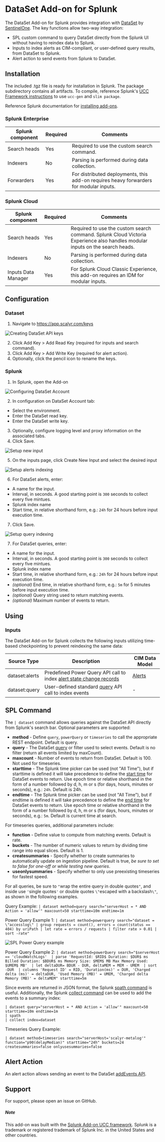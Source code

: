 #  DataSet Add-on for Splunk
The DataSet Add-on for Splunk provides integration with [DataSet](https://www.dataset.com) by [SentinelOne](https://sentinelone.com). The key functions allow two-way integration:
- SPL custom command to query DataSet directly from the Splunk UI without having to reindex data to Splunk.
- Inputs to index alerts as CIM-compliant, or user-defined query results, from DataSet to Splunk.
- Alert action to send events from Splunk to DataSet.

## Installation
The included .tgz file is ready for installation in Splunk. The package subdirectory contains all artifacts. To compile, reference Splunk's [UCC Framework instructions](https://splunk.github.io/addonfactory-ucc-generator/how_to_use/) to use `ucc-gen` and `slim package`.

Reference Splunk documentation for [installing add-ons](https://docs.splunk.com/Documentation/AddOns/released/Overview/Installingadd-ons).

### Splunk Enterprise
| Splunk component | Required | Comments |
| ------ | ------ | ------ |
| Search heads | Yes | Required to use the custom search command. |
| Indexers | No | Parsing is performed during data collection. | 
| Forwarders | Yes | For distributed deployments, this add-on requires heavy forwarders for modular inputs. |

### Splunk Cloud
| Splunk component | Required | Comments |
| ------ | ------ | ------ |
| Search heads | Yes | Required to use the custom search command. Splunk Cloud Victoria Experience also handles modular inputs on the search heads. |
| Indexers | No | Parsing is performed during data collection. | 
| Inputs Data Manager | Yes | For Splunk Cloud Classic Experience, this add-on requires an IDM for modular inputs. |

## Configuration
### Dataset
1. Navigate to https://app.scalyr.com/keys

![Creating DataSet API keys](README_images/dataset_key.png)

2. Click Add Key > Add Read Key (required for inputs and search command).
3. Click Add Key > Add Write Key (required for alert action).
4. Optionally, click the pencil icon to rename the keys.

### Splunk
1. In Splunk, open the Add-on

![Configuring DataSet Account](README_images/setup_account.png)

2. In configuration on DataSet Account tab:
- Select the environment.
- Enter the DataSet read key.
- Enter the DataSet write key.

3. Optionally, configure logging level and proxy information on the associated tabs.
4. Click Save.

![Setup new input](README_images/setup_new_input.png)

5. On the inputs page, click Create New Input and select the desired input

![Setup alerts indexing](README_images/setup_alerts.png)

6. For DataSet alerts, enter:
- A name for the input.
- Interval, in seconds. A good starting point is `300` seconds to collect every five mintues.
- Splunk index name
- Start time, in relative shorthand form, e.g.: `24h` for 24 hours before input execution time.
7. Click Save.

![Setup query indexing](README_images/setup_query.png)

7. For DataSet queries, enter:
- A name for the input.
- Interval, in seconds. A good starting point is `300` seconds to collect every five mintues.
- Splunk index name
- Start time, in relative shorthand form, e.g.: `24h` for 24 hours before input execution time.
- *(optional)* End time, in relative shorthand form, e.g.: `5m` for 5 minutes before input execution time.
- *(optional)* Query string used to return matching events.
- *(optional)* Maximum number of events to return.

## Using

### Inputs
The DataSet Add-on for Splunk collects the following inputs utilizing time-based checkpointing to prevent reindexing the same data:

| Source Type | Description | CIM Data Model |
| ------ | ------ | ------ |
| dataset:alerts | Predefined Power Query API call to index [alert state change records](https://app.scalyr.com/help/alerts#logging)  | [Alerts](https://docs.splunk.com/Documentation/CIM/latest/User/Alerts) |
| dataset:query | User-defined standard [query](https://app.scalyr.com/help/api#query) API call to index events | - |

## SPL Command
The `| dataset` command allows queries against the DataSet API directly from Splunk's search bar. Optional parameters are supported:

- **method** - Define `query`, `powerQuery` or `timeseries` to call the appropriate REST endpoint. Default is query.
- **query** - The DataSet [query](https://app.scalyr.com/help/query-language) or filter used to select events. Default is no filter (return all events limited by maxCount).
- **maxcount** - Number of events to return from DataSet. Default is 100. Not used for timeseries.
- **starttime** - The Splunk time picker can be used (not "All Time"), but if starttime is defined it will take precedence to define the [start time](https://app.scalyr.com/help/time-reference) for DataSet events to return. Use epoch time or relative shorthand in the form of a number followed by d, h, m or s (for days, hours, minutes or seconds), e.g.: `24h`. Default is 24h.
- **endtime** - The Splunk time picker can be used (not "All Time"), but if endtime is defined it will take precedence to define the [end time](https://app.scalyr.com/help/time-reference) for DataSet events to return. Use epoch time or relative shorthand in the form of a number followed by d, h, m or s (for days, hours, minutes or seconds), e.g.: `5m`. Default is current time at search.

For timeseries queries, additional parameters include:
- **function** - Define value to compute from matching events. Default is rate.
- **buckets** - The number of numeric values to return by dividing time range into equal slices. Default is 1.
- **createsummaries** - Specify whether to create summaries to automatically update on ingestion pipeline. Default is true, *be sure to set to false for one-off or while testing new queries*.
- **useonlysummaries** - Specify whether to only use preexisting timeseries for fastest speed.

For all queries, be sure to `"`wrap the entire query in double quotes`"`, and inside use `'`single quotes`'` or double quotes `\"`escaped with a backslash`\"`, as shown in the following examples.

Query Example:
`| dataset method=query search="serverHost = * AND Action = 'allow'" maxcount=50 starttime=10m endtime=1m`

Power Query Example 1: `| dataset method=powerquery search="dataset = \"accesslog\"
| group requests = count(), errors = count(status == 404) by uriPath
| let rate = errors / requests
| filter rate > 0.01
| sort -rate"`

![SPL Power Query example](README_images/spl_powerquery.png)

Power Query Example 2: `| dataset method=powerQuery search="$serverHost == 'cloudWatchLogs' 
| parse 'RequestId: $RID$ Duration: $DUR$ ms Billed Duration: $BDUR$ ms Memory Size: $MEM$ MB Max Memory Used: $UMEM$ MB' 
| let deltaDUR= BDUR - DUR, deltaMEM = MEM - UMEM 
| sort -DUR 
| columns 'Request ID' = RID, 'Duration(ms)' = DUR, 'Charged delta (ms)' = deltaDUR, 'Used Memory (MB)' = UMEM, 'Charged delta Memory (MB)' = deltaMEM" starttime=5m`

Since events are returned in JSON format, the Splunk [spath command](https://docs.splunk.com/Documentation/SplunkCloud/latest/SearchReference/Spath) is useful. Additionally, the Splunk [collect command](https://docs.splunk.com/Documentation/Splunk/latest/SearchReference/collect) can be used to add the events to a summary index:

```
| dataset query="serverHost = * AND Action = 'allow'" maxcount=50 starttime=10m endtime=1m
| spath
| collect index=dataset
```

Timeseries Query Example:
```
| dataset method=timeseries search="serverHost='scalyr-metalog'" function="p90(delayMedian)" starttime="24h" buckets=24 createsummaries=false onlyusesummaries=false
```

## Alert Action
An alert action allows sending an event to the DataSet [addEvents API](https://app.scalyr.com/help/api#addEvents). 

## Support
For support, please open an issue on GitHub.

##### Note
This add-on was built with the [Splunk Add-on UCC framework](https://splunk.github.io/addonfactory-ucc-generator/).
Splunk is a trademark or registered trademark of Splunk Inc. in the United States and other countries.